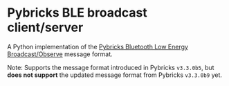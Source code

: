 # Pybricks BLE broadcast client/server

A Python implementation of the [Pybricks Bluetooth Low Energy Broadcast/Observe](https://github.com/pybricks/technical-info/blob/master/pybricks-ble-broadcast-observe.md) message format.

Note: Supports the message format introduced in Pybricks `v3.3.0b5`, but **does not support** the updated message format from Pybricks `v3.3.0b9` yet.

